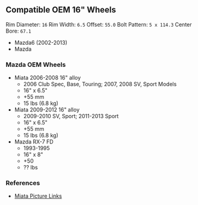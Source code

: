 ## Compatible OEM 16" Wheels

Rim Diameter: `16`
Rim Width: `6.5`
Offset: `55.0`
Bolt Pattern: `5 x 114.3`
Center Bore: `67.1`

 - Mazda6 (2002-2013)
 - Mazda



### Mazda OEM Wheels

 - Miata 2006-2008 16" alloy
    - 2006 Club Spec, Base, Touring; 2007, 2008 SV, Sport Models
    - 16" x 6.5"
    - +55 mm
    - 15 lbs (6.8 kg)
 - Miata 2009-2012 16" alloy
    - 2009-2010 SV, Sport; 2011-2013 Sport
    - 16" x 6.5"
    - +55 mm
    - 15 lbs (6.8 kg)
 - Mazda RX-7 FD
   - 1993-1995
   - 16" x 8"
   - +50
   - ?? lbs

### References
 - [Miata Picture Links](http://www.jason-parker.net/images/wheels.htm)
